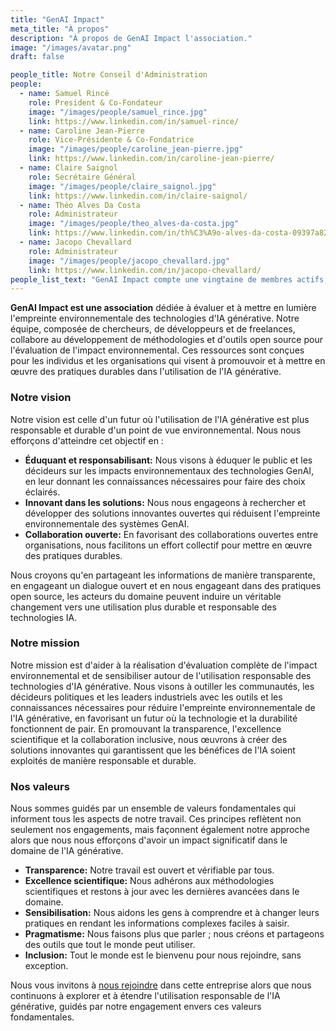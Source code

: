```yaml
---
title: "GenAI Impact"
meta_title: "À propos"
description: "À propos de GenAI Impact l'association."
image: "/images/avatar.png"
draft: false

people_title: Notre Conseil d'Administration
people:
  - name: Samuel Rincé
    role: President & Co-Fondateur
    image: "/images/people/samuel_rince.jpg"
    link: https://www.linkedin.com/in/samuel-rince/
  - name: Caroline Jean-Pierre
    role: Vice-Présidente & Co-Fondatrice
    image: "/images/people/caroline_jean-pierre.jpg"
    link: https://www.linkedin.com/in/caroline-jean-pierre/
  - name: Claire Saignol
    role: Secrétaire Général
    image: "/images/people/claire_saignol.jpg"
    link: https://www.linkedin.com/in/claire-saignol/
  - name: Théo Alves Da Costa
    role: Administrateur
    image: "/images/people/theo_alves-da-costa.jpg"
    link: https://www.linkedin.com/in/th%C3%A9o-alves-da-costa-09397a82/
  - name: Jacopo Chevallard
    role: Administrateur
    image: "/images/people/jacopo_chevallard.jpg"
    link: https://www.linkedin.com/in/jacopo-chevallard/
people_list_text: "GenAI Impact compte une vingtaine de membres actifs, tous bénévoles."
---
```



**GenAI Impact est une association** dédiée à évaluer et à mettre en lumière l'empreinte environnementale des technologies d'IA générative. Notre équipe, composée de chercheurs, de développeurs et de freelances, collabore au développement de méthodologies et d'outils open source pour l'évaluation de l'impact environnemental. Ces ressources sont conçues pour les individus et les organisations qui visent à promouvoir et à mettre en œuvre des pratiques durables dans l'utilisation de l'IA générative.


### Notre vision

Notre vision est celle d'un futur où l'utilisation de l'IA générative est plus responsable et durable d'un point de vue environnemental. Nous nous efforçons d'atteindre cet objectif en :

- **Éduquant et responsabilisant:** Nous visons à éduquer le public et les décideurs sur les impacts environnementaux des technologies GenAI, en leur donnant les connaissances nécessaires pour faire des choix éclairés.
- **Innovant dans les solutions:** Nous nous engageons à rechercher et développer des solutions innovantes ouvertes qui réduisent l'empreinte environnementale des systèmes GenAI.
- **Collaboration ouverte:** En favorisant des collaborations ouvertes entre organisations, nous facilitons un effort collectif pour mettre en œuvre des pratiques durables.

Nous croyons qu'en partageant les informations de manière transparente, en engageant un dialogue ouvert et en nous engageant dans des pratiques open source, les acteurs du domaine peuvent induire un véritable changement vers une utilisation plus durable et responsable des technologies IA.


### Notre mission

Notre mission est d'aider à la réalisation d'évaluation complète de l'impact environnemental et de sensibiliser autour de l'utilisation responsable des technologies d'IA générative. Nous visons à outiller les communautés, les décideurs politiques et les leaders industriels avec les outils et les connaissances nécessaires pour réduire l'empreinte environnementale de l'IA générative, en favorisant un futur où la technologie et la durabilité fonctionnent de pair. En promouvant la transparence, l'excellence scientifique et la collaboration inclusive, nous œuvrons à créer des solutions innovantes qui garantissent que les bénéfices de l'IA soient exploités de manière responsable et durable.


### Nos valeurs

Nous sommes guidés par un ensemble de valeurs fondamentales qui informent tous les aspects de notre travail. Ces principes reflètent non seulement nos engagements, mais façonnent également notre approche alors que nous nous efforçons d'avoir un impact significatif dans le domaine de l'IA générative.

- **Transparence:** Notre travail est ouvert et vérifiable par tous.
- **Excellence scientifique:** Nous adhérons aux méthodologies scientifiques et restons à jour avec les dernières avancées dans le domaine.
- **Sensibilisation:** Nous aidons les gens à comprendre et à changer leurs pratiques en rendant les informations complexes faciles à saisir.
- **Pragmatisme:** Nous faisons plus que parler ; nous créons et partageons des outils que tout le monde peut utiliser.
- **Inclusion:** Tout le monde est le bienvenu pour nous rejoindre, sans exception.

Nous vous invitons à [nous rejoindre](../contact) dans cette entreprise alors que nous continuons à explorer et à étendre l'utilisation responsable de l'IA générative, guidés par notre engagement envers ces valeurs fondamentales.
